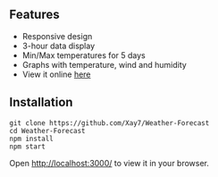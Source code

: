 ## Features

* Responsive design
* 3-hour data display
* Min/Max temperatures for 5 days
* Graphs with temperature, wind and humidity
* View it online [here](https://weather-forecast-fe821.firebaseapp.com/)

## Installation



```
git clone https://github.com/Xay7/Weather-Forecast
cd Weather-Forecast
npm install
npm start
```

Open [http://localhost:3000/](www.localhost) to view it in your browser.
